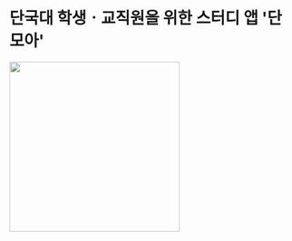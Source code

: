 <br>

# 단국대 학생ㆍ교직원을 위한 스터디 앱 '단모아'

<img src='https://ifh.cc/g/sfqAqz.png' width="300" height="300">

<br>
